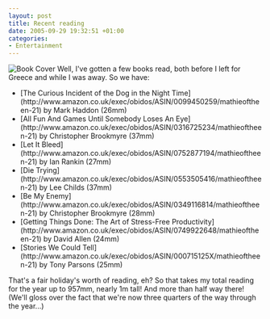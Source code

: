 ```yaml
---
layout: post
title: Recent reading
date: 2005-09-29 19:32:51 +01:00
categories:
- Entertainment
---
```

<p><img class="alignright" src="http://images-eu.amazon.com/images/P/000715125X.02._SCMZZZZZZZ_.jpg" alt="Book Cover" /> Well, I've gotten a few books read, both before I left for Greece and while I was away.  So we have:</p>

<ul>
  <li>[The Curious Incident of the Dog in the Night Time](http://www.amazon.co.uk/exec/obidos/ASIN/0099450259/mathieoftheen-21) by Mark Haddon (26mm)</li>
  <li>[All Fun And Games Until Somebody Loses An Eye](http://www.amazon.co.uk/exec/obidos/ASIN/0316725234/mathieoftheen-21) by Christopher Brookmyre (37mm)</li>
  <li>[Let It Bleed](http://www.amazon.co.uk/exec/obidos/ASIN/0752877194/mathieoftheen-21) by Ian Rankin (27mm)</li>
  <li>[Die Trying](http://www.amazon.co.uk/exec/obidos/ASIN/0553505416/mathieoftheen-21) by Lee Childs (37mm)</li>
  <li>[Be My Enemy](http://www.amazon.co.uk/exec/obidos/ASIN/0349116814/mathieoftheen-21) by Christopher Brookmyre (28mm)</li>
  <li>[Getting Things Done: The Art of Stress-Free Productivity](http://www.amazon.co.uk/exec/obidos/ASIN/0749922648/mathieoftheen-21) by David Allen (24mm)</li>
  <li>[Stories We Could Tell](http://www.amazon.co.uk/exec/obidos/ASIN/000715125X/mathieoftheen-21) by Tony Parsons (25mm)</li>
</ul>

That's a fair holiday's worth of reading, eh?  So that takes my total reading for the year up to 957mm, nearly 1m tall!  And more than half way there!  (We'll gloss over the fact that we're now three quarters of the way through the year...)
